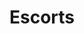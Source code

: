 ---
title: Escorts
crosslinks:
- AskAnEscort
- SexWorkers
- escortnews
- Hookers
- Sexsells
- EngineeringStudents
- tifu
- NSFWIAMA
---